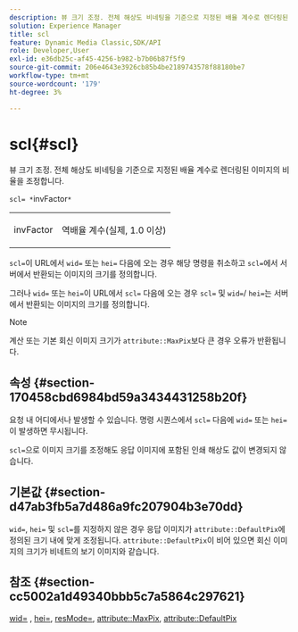 ```yaml
---
description: 뷰 크기 조정. 전체 해상도 비네팅을 기준으로 지정된 배율 계수로 렌더링된 이미지의 비율을 조정합니다.
solution: Experience Manager
title: scl
feature: Dynamic Media Classic,SDK/API
role: Developer,User
exl-id: e36db25c-af45-4256-b982-b7b06b87f5f9
source-git-commit: 206e4643e3926cb85b4be2189743578f88180be7
workflow-type: tm+mt
source-wordcount: '179'
ht-degree: 3%

---
```


# scl{#scl}

뷰 크기 조정. 전체 해상도 비네팅을 기준으로 지정된 배율 계수로 렌더링된 이미지의 비율을 조정합니다.

`scl= *`invFactor`*`

<table id="simpletable_EFE352FA8EF14197B6934783A2883451"> 
 <tr class="strow"> 
  <td class="stentry"> <p><span class="codeph"> <span class="varname"> invFactor</span> </span> </p></td> 
  <td class="stentry"> <p>역배율 계수(실제, 1.0 이상) </p></td> 
 </tr> 
</table>

`scl=`이 URL에서 `wid=` 또는 `hei=` 다음에 오는 경우 해당 명령을 취소하고 `scl=`에서 서버에서 반환되는 이미지의 크기를 정의합니다.

그러나 `wid=` 또는 `hei=`이 URL에서 `scl=` 다음에 오는 경우 `scl=` 및 `wid=`/ `hei=`는 서버에서 반환되는 이미지의 크기를 정의합니다.

>[!NOTE]
>
>계산 또는 기본 회신 이미지 크기가 `attribute::MaxPix`보다 큰 경우 오류가 반환됩니다.

## 속성 {#section-170458cbd6984bd59a3434431258b20f}

요청 내 어디에서나 발생할 수 있습니다. 명령 시퀀스에서 `scl=` 다음에 `wid=` 또는 `hei=`이 발생하면 무시됩니다.

`scl=`으로 이미지 크기를 조정해도 응답 이미지에 포함된 인쇄 해상도 값이 변경되지 않습니다.

## 기본값 {#section-d47ab3fb5a7d486a9fc207904b3e70dd}

`wid=`, `hei=` 및 `scl=`를 지정하지 않은 경우 응답 이미지가 `attribute::DefaultPix`에 정의된 크기 내에 맞게 조정됩니다. `attribute::DefaultPix`이 비어 있으면 회신 이미지의 크기가 비네트의 보기 이미지와 같습니다.

## 참조 {#section-cc5002a1d49340bbb5c7a5864c297621}

[wid=](../../../../../ir-api/http-protocol/image-rendering-api-ref/c-ir-http-protocol-ref/c-ir-http-protocol-command-reference/r-ir-wid.md#reference-b7e691b0624941168c94b2749ae233ec) ,  [hei=](../../../../../ir-api/http-protocol/image-rendering-api-ref/c-ir-http-protocol-ref/c-ir-http-protocol-command-reference/r-ir-hei.md#reference-1c08f60365a94417a39867c09cac5478),  [resMode=](../../../../../ir-api/http-protocol/image-rendering-api-ref/c-ir-http-protocol-ref/c-ir-http-protocol-command-reference/r-ir-http-resmode.md#reference-851a5b636f8948cfb11456c9b7dab0d3),  [attribute::MaxPix](../../../../../ir-api/material-cat/image-rendering-api-ref/c-ir-material-catalog/c-ir-attributes-reference/r-ir-maxpix.md#reference-569f186bbc2840a6bd3cffa8ff3e7657),  [attribute::DefaultPix](../../../../../ir-api/material-cat/image-rendering-api-ref/c-ir-material-catalog/c-ir-attributes-reference/r-ir-defaultpix.md#reference-102c98f9b5d24d2aaaeb756653fb0e6f)
